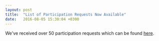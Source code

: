 ```yaml
---
layout: post
title:  "List of Participation Requests Now Available"
date:   2016-08-05 15:30:04 +0300
---
```


We've received over 50 participation requests which can be found
[here](../participants/).